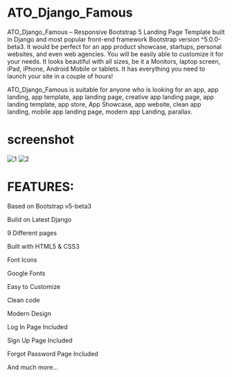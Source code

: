 # ATO_Django_Famous

ATO_Django_Famous – Responsive Bootstrap 5 Landing Page Template built in Django and most popular front-end framework Bootstrap version ^5.0.0-beta3. It would be perfect for an app product showcase, startups, personal websites, and even web agencies. You will be easily able to customize it for your needs. It looks beautiful with all sizes, be it a Monitors, laptop screen, iPad, iPhone, Android Mobile or tablets. It has everything you need to launch your site in a couple of hours!

ATO_Django_Famous is suitable for anyone who is looking for an app, app landing, app template, app landing page, creative app landing page, app landing template, app store, App Showcase, app website, clean app landing, mobile app landing page, modern app Landing, parallax.

# screenshot

![1](https://user-images.githubusercontent.com/89033750/162810395-da59eff5-8eb7-4404-8490-ef70c7ab88dc.png)
![2](https://user-images.githubusercontent.com/89033750/162809363-7fa9c781-d581-4f1c-b571-c3af692134cc.png)

# FEATURES:

Based on Bootstrap v5-beta3

Build on Latest Django

9 Different pages

Built with HTML5 & CSS3

Font Icons

Google Fonts

Easy to Customize

Clean code

Modern Design

Log In Page Included

Sign Up Page Included

Forgot Password Page Included

And much more…
